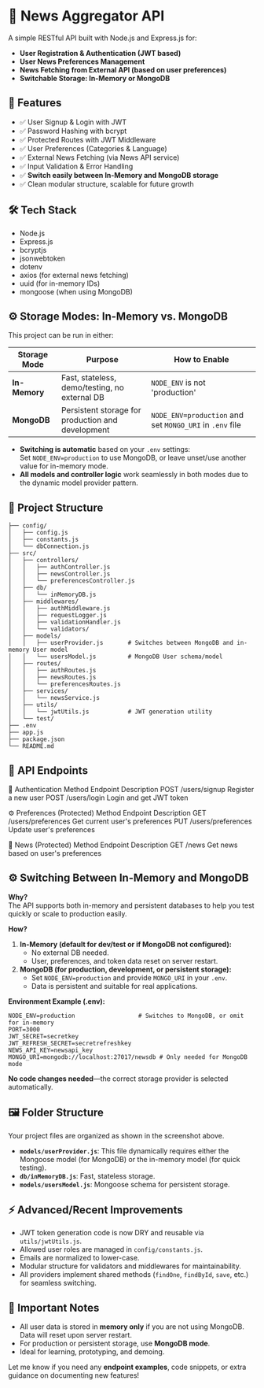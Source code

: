 # 📰 News Aggregator API

A simple RESTful API built with Node.js and Express.js for:

- **User Registration & Authentication (JWT based)**
- **User News Preferences Management**
- **News Fetching from External API (based on user preferences)**
- **Switchable Storage: In-Memory or MongoDB**

## 🚀 Features

- ✅ User Signup & Login with JWT
- ✅ Password Hashing with bcrypt
- ✅ Protected Routes with JWT Middleware
- ✅ User Preferences (Categories & Language)
- ✅ External News Fetching (via News API service)
- ✅ Input Validation & Error Handling
- ✅ **Switch easily between In-Memory and MongoDB storage**
- ✅ Clean modular structure, scalable for future growth

## 🛠️ Tech Stack

- Node.js
- Express.js
- bcryptjs
- jsonwebtoken
- dotenv
- axios (for external news fetching)
- uuid (for in-memory IDs)
- mongoose (when using MongoDB)

## ⚙️ Storage Modes: In-Memory vs. MongoDB

This project can be run in either:

| Storage Mode      | Purpose                                            | How to Enable                                                 |
|-------------------|----------------------------------------------------|---------------------------------------------------------------|
| **In-Memory**     | Fast, stateless, demo/testing, no external DB      | `NODE_ENV` is not 'production'                                |
| **MongoDB**       | Persistent storage for production and development  | `NODE_ENV=production` and set `MONGO_URI` in `.env` file      |

- **Switching is automatic** based on your `.env` settings:  
  Set `NODE_ENV=production` to use MongoDB, or leave unset/use another value for in-memory mode.
- **All models and controller logic** work seamlessly in both modes due to the dynamic model provider pattern.

## 📁 Project Structure
```
├── config/
│   ├── config.js
│   ├── constants.js
│   └── dbConnection.js
├── src/
│   ├── controllers/
│   │   ├── authController.js
│   │   ├── newsController.js
│   │   └── preferencesController.js
│   ├── db/
│   │   └── inMemoryDB.js
│   ├── middlewares/
│   │   ├── authMiddleware.js
│   │   ├── requestLogger.js
│   │   ├── validationHandler.js
│   │   └── validators/
│   ├── models/
│   │   ├── userProvider.js       # Switches between MongoDB and in-memory User model
│   │   └── usersModel.js         # MongoDB User schema/model
│   ├── routes/
│   │   ├── authRoutes.js
│   │   ├── newsRoutes.js
│   │   └── preferencesRoutes.js
│   ├── services/
│   │   └── newsService.js
│   ├── utils/
│   │   └── jwtUtils.js           # JWT generation utility
│   └── test/
├── .env
├── app.js
├── package.json
└── README.md
```

## 🔑 API Endpoints

👤 Authentication
Method	Endpoint	Description
POST	/users/signup	Register a new user
POST	/users/login	Login and get JWT token

⚙️ Preferences (Protected)
Method	Endpoint	Description
GET	/users/preferences	Get current user's preferences
PUT	/users/preferences	Update user's preferences

📰 News (Protected)
Method	Endpoint	Description
GET	/news	Get news based on user's preferences


## ⚙️ Switching Between In-Memory and MongoDB

**Why?**  
The API supports both in-memory and persistent databases to help you test quickly or scale to production easily.

**How?**

1. **In-Memory (default for dev/test or if MongoDB not configured):**
    - No external DB needed.
    - User, preferences, and token data reset on server restart.
2. **MongoDB (for production, development, or persistent storage):**
    - Set `NODE_ENV=production` and provide `MONGO_URI` in your `.env`.
    - Data is persistent and suitable for real applications.

**Environment Example (.env):**
```dotenv
NODE_ENV=production                  # Switches to MongoDB, or omit for in-memory
PORT=3000
JWT_SECRET=secretkey
JWT_REFRESH_SECRET=secretrefreshkey
NEWS_API_KEY=newsapi_key
MONGO_URI=mongodb://localhost:27017/newsdb # Only needed for MongoDB mode
```

**No code changes needed**—the correct storage provider is selected automatically.

## 🖼️ Folder Structure

Your project files are organized as shown in the screenshot above.  
- **`models/userProvider.js`**: This file dynamically requires either the Mongoose model (for MongoDB) or the in-memory model (for quick testing).
- **`db/inMemoryDB.js`**: Fast, stateless storage.
- **`models/usersModel.js`**: Mongoose schema for persistent storage.

## ⚡ Advanced/Recent Improvements

- JWT token generation code is now DRY and reusable via `utils/jwtUtils.js`.
- Allowed user roles are managed in `config/constants.js`.
- Emails are normalized to lower-case.
- Modular structure for validators and middlewares for maintainability.
- All providers implement shared methods (`findOne`, `findById`, `save`, etc.) for seamless switching.

## 🛑 Important Notes

- All user data is stored in **memory only** if you are not using MongoDB.  
  Data will reset upon server restart.
- For production or persistent storage, use **MongoDB mode**.
- Ideal for learning, prototyping, and demoing.

Let me know if you need any **endpoint examples**, code snippets, or extra guidance on documenting new features!